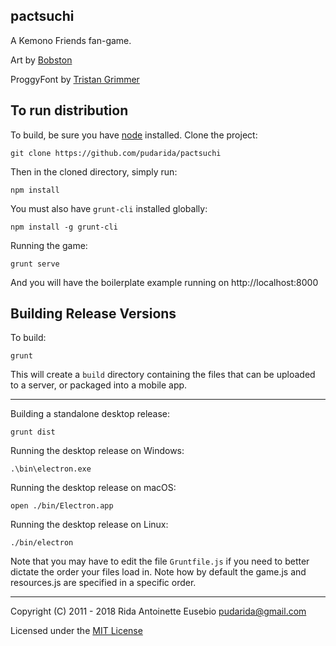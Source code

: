 pactsuchi
-------------------------------------------------------------------------------
A Kemono Friends fan-game.

Art by [Bobston](https://twitter.com/kingBobston)

ProggyFont by [Tristan Grimmer](http://upperbounds.net/)

## To run distribution

To build, be sure you have [node](http://nodejs.org) installed. Clone the project:

    git clone https://github.com/pudarida/pactsuchi

Then in the cloned directory, simply run:

    npm install

You must also have `grunt-cli` installed globally:

    npm install -g grunt-cli

Running the game:

	grunt serve

And you will have the boilerplate example running on http://localhost:8000

## Building Release Versions

To build:

    grunt

This will create a `build` directory containing the files that can be uploaded to a server, or packaged into a mobile app.

----

Building a standalone desktop release:

    grunt dist

Running the desktop release on Windows:

    .\bin\electron.exe

Running the desktop release on macOS:

    open ./bin/Electron.app

Running the desktop release on Linux:

    ./bin/electron

Note that you may have to edit the file `Gruntfile.js` if you need to better dictate the order your files load in. Note how by default the game.js and resources.js are specified in a specific order.

-------------------------------------------------------------------------------
Copyright (C) 2011 - 2018 Rida Antoinette Eusebio <pudarida@gmail.com>

Licensed under the [MIT License](/LICENSE)
